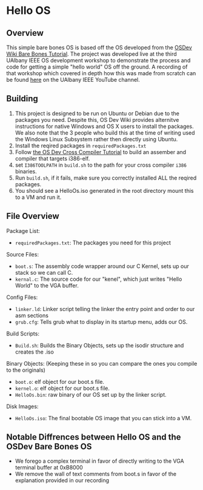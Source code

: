 
# Hello OS

## Overview

This simple bare bones OS is based off the OS developed from the [OSDev Wiki Bare Bones Tutorial](https://wiki.osdev.org/Bare_Bones). The project was developed live at the third UAlbany IEEE OS development workshop to demonstrate the process and code for getting a simple "hello world" OS off the ground. A recording of that workshop which covered in depth how this was made from scratch can be found [here](https://youtu.be/NeSbIyh8VCE) on the UAlbany IEEE YouTube channel.   

## Building

1. This project is designed to be run on Ubuntu or Debian due to the packages you need. Despite this, OS Dev Wiki provides alternitve instructions for native Windows and OS X users to install the packages. We also note that the 3 people who build this at the time of writing used the Windows Linux Subsystem rather then directly using Ubuntu.
2. Install the reqired packages in `requiredPackages.txt`  
3. Follow [the OS Dev Cross Compiler Tutorial](https://wiki.osdev.org/GCC_Cross-Compiler) to build an assember and compiler that targets i386-elf.
5. set `I386TOOLPATH` in `build.sh` to the path for your cross compiler `i386` binaries. 
6. Run `build.sh`, if it fails, make sure you correctly installed ALL the reqired packages.
7. You should see a HelloOs.iso generated in the root directory mount this to a VM and run it.

## File Overview

Package List:
* `requiredPackages.txt`: The packages you need for this project

Source Files:
* `boot.s`: The assembly code wrapper around our C Kernel, sets up our stack so we can call C.
* `kernal.c`: The source code for our "kenel", which just writes "Hello World" to the VGA buffer.

Config Files:
* `linker.ld`: Linker script telling the linker the entry point and order to our asm sections 
* `grub.cfg`: Tells grub what to display in its startup menu, adds our OS.

Build Scripts:
* `Build.sh`: Builds the Binary Objects, sets up the isodir structure and creates the .iso

Binary Objects: (Keeping these in so you can compare the ones you compile to the originals)
* `boot.o`: elf object for our boot.s file.
* `kernel.o`: elf object for our boot.s file.
* `HelloOs.bin`: raw binary of our OS set up by the linker script.

Disk Images:
* `HelloOs.iso`: The final bootable OS image that you can stick into a VM.  

## Notable Diffrences between Hello OS and the OSDev Bare Bones OS

* We forego a complex terminal in favor of directly writing to the VGA terminal buffer at 0xB8000
* We remove the wall of text comments from boot.s in favor of the explanation provided in our recording 

